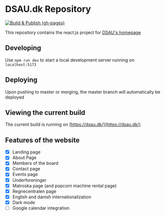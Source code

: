 # DSAU.dk Repository
[![Build & Publish (gh-pages)](https://github.com/DatalogiskStudenterforeningAarhusUni/dsau.dk/actions/workflows/deploy.yml/badge.svg)](https://github.com/DatalogiskStudenterforeningAarhusUni/dsau.dk/actions/workflows/deploy.yml)

This repository contains the react.js project for [DSAU's homepage](http://dsau.dk)

## Developing

Use `npm run dev` to start a local development server running on `localhost:5173`

## Deploying

Upon pushing to master or merging, the master branch will automatically be deployed 

## Viewing the current build

The current build is running on [https://dsau.dk/](https://dsau.dk/)

## Features of the website

-   [x] Landing page
-   [x] About Page
-   [x] Members of the board
-   [x] Contact page
-   [x] Events page
-   [x] Underforeninger
-   [x] Matroska page (and popcorn machine rental page)
-   [x] Regnecentralen page
-   [x] English and danish internationalization
-   [x] Dark mode
-   [ ] Google calendar integration
